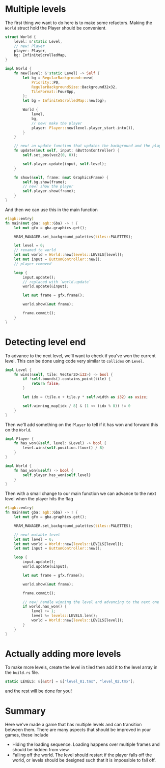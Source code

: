 # Multiple levels

The first thing we want to do here is to make some refactors.
Making the `World` struct hold the Player should be convenient.

```rust
struct World {
    level: &'static Level,
    // new! Player
    player: Player,
    bg: InfiniteScrolledMap,
}

impl World {
    fn new(level: &'static Level) -> Self {
        let bg = RegularBackground::new(
            Priority::P0,
            RegularBackgroundSize::Background32x32,
            TileFormat::FourBpp,
        );
        let bg = InfiniteScrolledMap::new(bg);

        World {
            level,
            bg,
            // new! make the player
            player: Player::new(level.player_start.into()),
        }
    }

    // new! an update function that updates the background and the player
    fn update(&mut self, input: &ButtonController) {
        self.set_pos(vec2(0, 0));

        self.player.update(input, self.level);
    }

    fn show(&self, frame: &mut GraphicsFrame) {
        self.bg.show(frame);
        // new! show the player
        self.player.show(frame);
    }
}
```

And then we can use this in the main function

```rust
#[agb::entry]
fn main(mut gba: agb::Gba) -> ! {
    let mut gfx = gba.graphics.get();

    VRAM_MANAGER.set_background_palettes(tiles::PALETTES);

    let level = 0;
    // renamed to world
    let mut world = World::new(levels::LEVELS[level]);
    let mut input = ButtonController::new();
    // player removed

    loop {
        input.update();
        // replaced with `world.update`
        world.update(&input);

        let mut frame = gfx.frame();

        world.show(&mut frame);

        frame.commit();
    }
}
```

# Detecting level end

To advance to the next level, we'll want to check if you've won the current level.
This can be done using code very similar to `collides` on `Level`.

```rust
impl Level {
    fn wins(&self, tile: Vector2D<i32>) -> bool {
        if !self.bounds().contains_point(tile) {
            return false;
        }

        let idx = (tile.x + tile.y * self.width as i32) as usize;

        self.winning_map[idx / 8] & (1 << (idx % 8)) != 0
    }
}
```

Then we'll add something on the `Player` to tell if it has won and forward this on the `World`.

```rust
impl Player {
    fn has_won(&self, level: &Level) -> bool {
        level.wins(self.position.floor() / 8)
    }
}

impl World {
    fn has_won(&self) -> bool {
        self.player.has_won(self.level)
    }
}
```

Then with a small change to our main function we can advance to the next level when the player hits the flag

```rust
#[agb::entry]
fn main(mut gba: agb::Gba) -> ! {
    let mut gfx = gba.graphics.get();

    VRAM_MANAGER.set_background_palettes(tiles::PALETTES);

    // new! mutable level
    let mut level = 0;
    let mut world = World::new(levels::LEVELS[level]);
    let mut input = ButtonController::new();

    loop {
        input.update();
        world.update(&input);

        let mut frame = gfx.frame();

        world.show(&mut frame);

        frame.commit();

        // new! handle winning the level and advancing to the next one
        if world.has_won() {
            level += 1;
            level %= levels::LEVELS.len();
            world = World::new(levels::LEVELS[level]);
        }
    }
}
```

# Actually adding more levels

To make more levels, create the level in tiled then add it to the level array in the `build.rs` file.

```rust
static LEVELS: &[&str] = &["level_01.tmx", "level_02.tmx"];
```

and the rest will be done for you!


# Summary

Here we've made a game that has multiple levels and can transition between them.
There are many aspects that should be improved in your games, these include

- Hiding the loading sequence. Loading happens over multiple frames and should be hidden from view.
- Falling off the world. The level should restart if the player falls off the world, or levels should be designed such that it is impossible to fall off.
